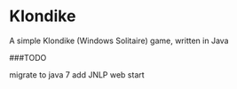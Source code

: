 Klondike
========

A simple Klondike (Windows Solitaire) game, written in Java

###TODO

migrate to java 7
add JNLP web start
